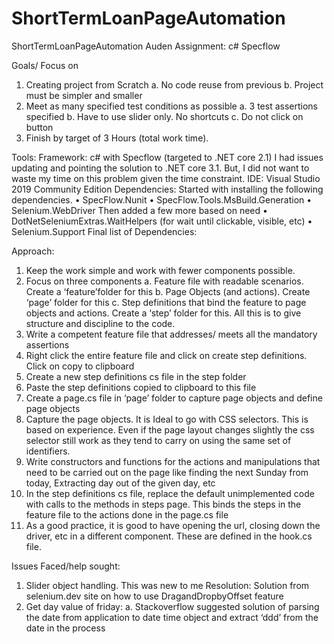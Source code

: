 # ShortTermLoanPageAutomation
ShortTermLoanPageAutomation
Auden Assignment: c# Specflow

Goals/ Focus on

1.	Creating project from Scratch
a.	No code reuse from previous
b.	Project must be simpler and smaller
2.	Meet as many specified test conditions as possible
a.	3 test assertions specified
b.	Have to use slider only. No shortcuts
c.	Do not click on button
3.	Finish by target of 3 Hours (total work time). 

Tools:
Framework: c# with Specflow (targeted to .NET core 2.1)
I had issues updating and pointing the solution to .NET core 3.1. But, I did not want to waste my time on this problem given the time constraint.
IDE: Visual Studio 2019 Community Edition
Dependencies:
Started with installing the following dependencies.
•	SpecFlow.Nunit
•	SpecFlow.Tools.MsBuild.Generation
•	Selenium.WebDriver
Then added a few more based on need
•	DotNetSeleniumExtras.WaitHelpers (for wait until clickable, visible, etc)
•	Selenium.Support
Final list of Dependencies:
 
Approach:
1.	Keep the work simple and work with fewer components possible.
2.	Focus on three components 
a.	Feature file with readable scenarios. Create a ‘feature’folder for this
b.	Page Objects (and actions). Create ‘page’ folder for this
c.	Step definitions that bind the feature to page objects and actions. Create a ‘step’ folder for this. All this is to give structure and discipline to the code.
3.	Write a competent feature file that addresses/ meets all the mandatory assertions
4.	Right click the entire feature file and click on create step definitions. Click on copy to clipboard
5.	Create a new step definitions cs file in the step folder
6.	Paste the step definitions copied to clipboard to this file
7.	Create a page.cs file in ‘page’ folder to capture page objects and define page objects
8.	Capture the page objects. It is  Ideal to go with CSS selectors. This is based on experience. Even if the page layout changes slightly the css selector still work as they tend to carry on using the same set of identifiers. 
9.	Write constructors and functions for the actions and manipulations that need to be carried out on the page like finding the next Sunday from today, Extracting day out of the given day, etc
10.	In the step definitions cs file, replace the default unimplemented code with calls to the methods in steps page. This binds the steps in the feature file to the actions done in the page.cs file
11.	As a good practice, it is good to have opening the url, closing down the driver, etc in a different component. These are defined in the hook.cs file.

Issues Faced/help sought:
1.	Slider object handling. This was new to me
Resolution: Solution from selenium.dev  site on how to use DragandDropbyOffset feature
2.	Get day value of friday:
a.	Stackoverflow suggested solution of parsing the date from application to date time object and extract ‘ddd’ from the date in the process

